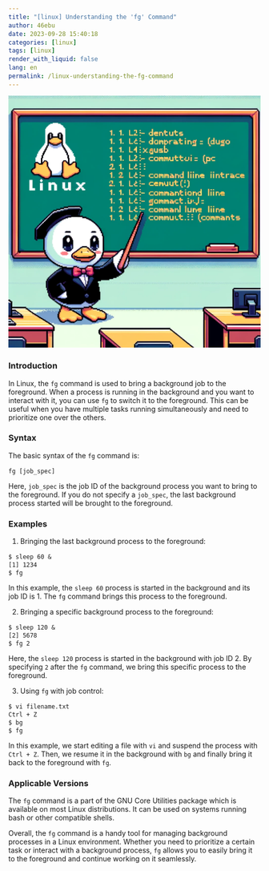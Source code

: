 ```yaml
---
title: "[linux] Understanding the 'fg' Command"
author: 46ebu
date: 2023-09-28 15:40:18 
categories: [linux]
tags: [linux]
render_with_liquid: false
lang: en
permalink: /linux-understanding-the-fg-command
---
```


![Intro](/assets/img/post/linux.png)
### Introduction
In Linux, the `fg` command is used to bring a background job to the foreground. When a process is running in the background and you want to interact with it, you can use `fg` to switch it to the foreground. This can be useful when you have multiple tasks running simultaneously and need to prioritize one over the others.

### Syntax
The basic syntax of the `fg` command is:
```
fg [job_spec]
```
Here, `job_spec` is the job ID of the background process you want to bring to the foreground. If you do not specify a `job_spec`, the last background process started will be brought to the foreground.

### Examples
1. Bringing the last background process to the foreground:
```
$ sleep 60 &
[1] 1234
$ fg
```
In this example, the `sleep 60` process is started in the background and its job ID is 1. The `fg` command brings this process to the foreground.

2. Bringing a specific background process to the foreground:
```
$ sleep 120 &
[2] 5678
$ fg 2
```
Here, the `sleep 120` process is started in the background with job ID 2. By specifying `2` after the `fg` command, we bring this specific process to the foreground.

3. Using `fg` with job control:
```
$ vi filename.txt
Ctrl + Z
$ bg
$ fg
```
In this example, we start editing a file with `vi` and suspend the process with `Ctrl + Z`. Then, we resume it in the background with `bg` and finally bring it back to the foreground with `fg`.

### Applicable Versions
The `fg` command is a part of the GNU Core Utilities package which is available on most Linux distributions. It can be used on systems running bash or other compatible shells.

Overall, the `fg` command is a handy tool for managing background processes in a Linux environment. Whether you need to prioritize a certain task or interact with a background process, `fg` allows you to easily bring it to the foreground and continue working on it seamlessly.